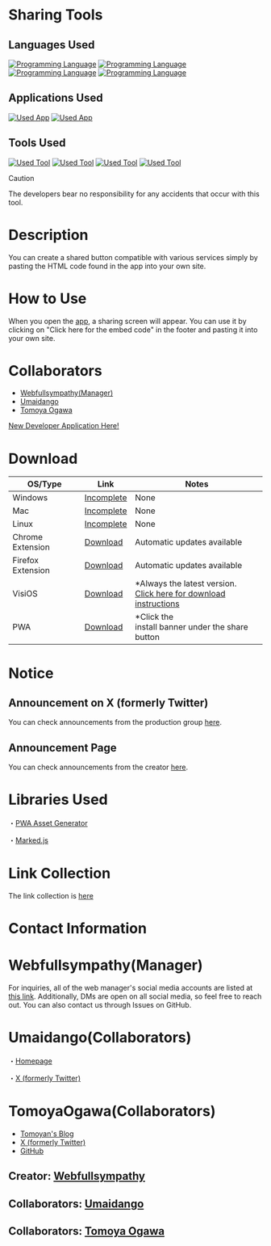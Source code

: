 # Sharing Tools

## Languages Used

[![Programming Language](https://skillicons.dev/icons?i=html)](https://wikipedia.org/wiki/HyperText_Markup_Language)
[![Programming Language](https://skillicons.dev/icons?i=css)](https://wikipedia.org/wiki/Cascading_Style_Sheets)
[![Programming Language](https://skillicons.dev/icons?i=js)](https://wikipedia.org/wiki/JavaScript)
[![Programming Language](https://skillicons.dev/icons?i=php)](https://wikipedia.org/wiki/PHP)

## Applications Used

[![Used App](https://skillicons.dev/icons?i=discord)](https://discord.com)
[![Used App](https://skillicons.dev/icons?i=notion)](https://notion.so/)

## Tools Used

[![Used Tool](https://skillicons.dev/icons?i=electron)](https://electronjs.org)
[![Used Tool](https://skillicons.dev/icons?i=git)](https://git-scm.com/)
[![Used Tool](https://skillicons.dev/icons?i=github)](https://github.com)
[![Used Tool](https://skillicons.dev/icons?i=vscode)](https://code.visualstudio.com/)

>[!CAUTION]
>The developers bear no responsibility for any accidents that occur with this tool.

# Description
You can create a shared button compatible with various services simply by pasting the HTML code found in the app into your own site.

# How to Use
When you open the [app](https://share-tool.net), a sharing screen will appear.
You can use it by clicking on "Click here for the embed code" in the footer and pasting it into your own site.

# Collaborators

- [Webfullsympathy(Manager)](#WebfullsympathyManager)
- [Umaidango](#UmaidangoCollaborators)
- [Tomoya Ogawa](#TomoyaOgawaCollaborators)

[New Developer Application Here!](https://share-tool.net/dev/new)

# Download
|OS/Type|Link|Notes|
|-|-|-|
|Windows|[Incomplete]()|None|
|Mac|[Incomplete]()|None|
|Linux|[Incomplete]()|None|
|Chrome Extension|[Download](https://chromewebstore.google.com/detail/folhpgnfkkbpgchbambnjdkaaleaefgh)|Automatic updates available|
|Firefox Extension|[Download](https://addons.mozilla.org/ja/firefox/addon/%E5%85%B1%E6%9C%89%E3%83%84%E3%83%BC%E3%83%AB-share-tool/)|Automatic updates available|
|VisiOS|[Download](https://github.com/webfullsympathy/share-tool/releases/download/v3.5/share-tool.visiapp)|*Always the latest version.<br>[Click here for download instructions](https://github.com/webfullsympathy/webfullsympathy/blob/main/post/visios/app_download.md)|
|PWA|[Download](https://share-tool.net)|*Click the<br>install banner under the share button|

# Notice

## Announcement on X (formerly Twitter)
You can check announcements from the production group [here](https://x.com/search?q=%23%E5%85%B1%E6%9C%89%E3%83%84%E3%83%BC%E3%83%AB_%E3%82%A6%E3%82%A7%E3%83%96%E5%AE%8C%E7%90%86).

## Announcement Page
You can check announcements from the creator [here](https://flawless-pancake-f2b.notion.site/1166e1c012538078af71d00a6849647b).

# Libraries Used
・[PWA Asset Generator](https://github.com/elegantapp/pwa-asset-generator)

・[Marked.js](https://github.com/markedjs/marked)

# Link Collection
The link collection is [here](https://lit.link/sharetool)

# Contact Information

# Webfullsympathy(Manager)
For inquiries, all of the web manager's social media accounts are listed at [this link](https://link.webfullsympathy.com).
Additionally, DMs are open on all social media, so feel free to reach out. You can also contact us through Issues on GitHub.

# Umaidango(Collaborators)
・[Homepage](https://umaidango.github.io/me/)

・[X (formerly Twitter)](https://x.com/dango12_dango)

# TomoyaOgawa(Collaborators)

- [Tomoyan's Blog](https://ogatomo.net)
- [X (formerly Twitter)](https://x.com/ogatomo21)
- [GitHub](https://github.com/ogatomo21)

## Creator: [Webfullsympathy](https://webfullsympathy.github.io/)
## Collaborators: [Umaidango](https://umaidango.github.io/me/)
## Collaborators: [Tomoya Ogawa](https://ogatomo.net)
